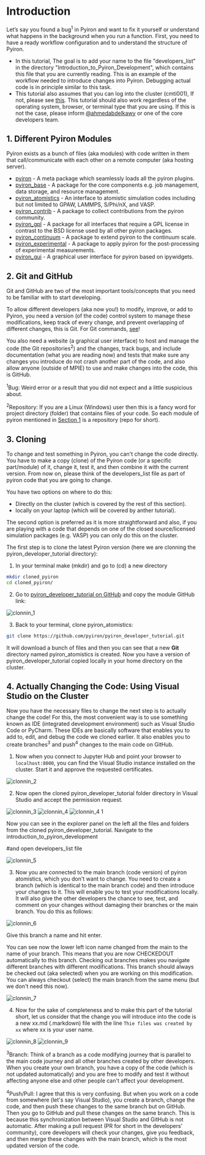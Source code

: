 # Introduction
Let’s say you found a bug<sup>1</sup> in Pyiron and want to fix it yourself or understand what happens in the background when you run a function. First, you need to have a ready workflow configuration and to understand the structure of Pyiron.

- In this tutorial, The goal is to add your name to the file "developers_list" in the directory "Introduction_to_Pyiron_Development", which contains this file that you are currently reading. This is an example of the workflow needed to introduce changes into Pyiron. Debugging actual code is in principle similar to this task.
- This tutorial also assumes that you can log into the cluster (cmti001), If not, please see [this](https://gitlab.mpcdf.mpg.de/eisenforschung/cm/documentation/-/blob/master/Cluster.md). This tutorial should also work regardless of the operating system, browser, or terminal type that you are using. If this is not the case, please inform [@ahmedabdelkawy](https://github.com/ahmedabdelkawy) or one of the core developers team.

## 1. Different Pyiron Modules <a id='1.1'></a>

Pyiron exists as a bunch of files (aka modules) with code written in them that call/communicate with each other on a remote computer (aka hosting server).

* [pyiron](https://github.com/pyiron/pyiron) - A meta package which seamlessly loads all the pyiron plugins. 
* [pyiron_base](https://github.com/pyiron/pyiron_base) - A package for the core components e.g. job management, data storage, and resource management. 
* [pyiron_atomistics](https://github.com/pyiron/pyiron_atomistics) - An interface to atomistic simulation codes including but not limited to GPAW, LAMMPS, S/Phi/nX, and VASP. 
* [pyiron_contrib](https://github.com/pyiron/pyiron_contrib) - A package to collect contributions from the pyiron community.
* [pyiron_gpl](https://github.com/pyiron/pyiron_gpl) - A package for all interfaces that require a GPL license in contrast to the BSD license used by all other pyiron packages. 
* [pyiron_continuum](https://github.com/pyiron/pyiron_continuum) - A package to extend pyiron to the continuum scale. 
* [pyiron_experimental](https://github.com/pyiron/pyiron_experimental) - A package to apply pyiron for the post-processing of experimental measurements. 
* [pyiron_gui](https://github.com/pyiron/pyiron_gui) - A graphical user interface for pyiron based on ipywidgets. 

## 2. Git and GitHub
Git and GitHub are two of the most important tools/concepts that you need to be familiar with to start developing.

To allow different developers (aka now you!) to modify, improve, or add to Pyiron, you need a version (of the code) control system to manage these modifications, keep track of every change, and prevent overlapping of different changes, this is Git. For Git commands, [see](https://gitlab.mpcdf.mpg.de/eisenforschung/cm/documentation/-/blob/master/Git.md)!

You also need a website (a graphical user interface) to host and manage the code (the Git repositories<sup>2</sup>) and the changes, track bugs, and include documentation (what you are reading now) and tests that make sure any changes you introduce do not crash another part of the code, and also allow anyone (outside of MPIE) to use and make changes into the code, this is GitHub. 

<sup>1</sup>Bug: Weird error or a result that you did not expect and a little suspicious about.

<sup>2</sup>Repository: If you are a Linux (Windows) user then this is a fancy word for project directory (folder) that contains files of your code. So each module of pyiron mentioned in [Section 1](#1.1)    is a repository (repo for short). 

## 3. Cloning 

To change and test something in Pyiron, you can't change the code directly. You have to make a copy (clone) of the Pyiron code (or a specific part/module) of it, change it, test it, and then combine it with the current version. From now on, please think of the developers_list file as part of pyiron code that you are going to change.  

You have two options on where to do this: 
* Directly on the cluster (which is covered by the rest of this section). 
* locally on your laptop (which will be covered by anther tutorial).

The second option is preferred as it is more straightforward and also, if you are playing with a code that depends on one of the closed source/licensed simulation packages (e.g. VASP) you can only do this on the cluster.

The first step is to clone the latest Pyiron version (here we are clonning the pyiron_developer_tutorial directory):
1. In your terminal make (mkdir) and go to (cd) a new directory
```bash
mkdir cloned_pyiron
cd cloned_pyiron/
```
2. Go to [pyiron_developer_tutorial on GitHub](https://github.com/pyiron/pyiron_developer_tutorial) and copy the module GitHub link:

![clonnin_1](https://github.com/pyiron/pyiron_developer_tutorial/assets/62240737/5ff90f53-e643-4aeb-88a6-96b703fe97e5)

3. Back to your terminal, clone pyiron_atomistics:
```bash
git clone https://github.com/pyiron/pyiron_developer_tutorial.git
```
It will download a bunch of files and then you can see that a new **Git** directory named pyiron_atomistics is created. Now you have a version of pyiron_developer_tutorial copied locally in your home directory on the cluster.


## 4. Actually Changing the Code: Using Visual Studio on the Cluster
Now you have the necessary files to change the next step is to actually change the code!
For this, the most convenient way is to use something known as IDE (integrated development environment) such as Visual Studio Code or PyCharm. These IDEs are basically software that enables you to add to, edit, and debug the code we cloned earlier. It also enables you to create branches<sup>3</sup> and push<sup>4</sup> changes to the main code on GitHub.

1. Now when you connect to Jupyter Hub and point your browser to ```localhost:8000```, you can find the Visual Studio instance installed on the cluster. Start it and approve the requested certificates.

![clonnin_2](https://github.com/pyiron/pyiron_developer_tutorial/assets/62240737/9b1b174d-d752-421d-b20f-d85f1d79d9a0)

2. Now open the cloned pyiron_developer_tutorial folder directory in Visual Studio and accept the permission request.


![clonnin_3](https://github.com/pyiron/pyiron_developer_tutorial/assets/62240737/aab3b36c-76ab-4214-9a16-82c0b2ac2648)
![clonnin_4](https://github.com/pyiron/pyiron_developer_tutorial/assets/62240737/cd562349-9ecd-485e-aa9b-fd7dd67acadc)
![clonnin_4 1](https://github.com/pyiron/pyiron_developer_tutorial/assets/62240737/1d72f53c-d1a9-4978-ad5d-65282e58f7f8)


Now you can see in the explorer panel on the left all the files and folders from the cloned pyiron_developer_tutorial. Navigate to the introduction_to_pyiron_development 




#and open developers_list file



![clonnin_5](https://github.com/pyiron/pyiron_developer_tutorial/assets/62240737/8859a0d7-e9f1-40ec-bce6-5ed114826c0d)

3. Now you are connected to the main branch (code version) of pyiron atomistics, which you don't want to change. You need to create a branch (which is identical to the main branch code) and then introduce your changes to it. This will enable you to test your modifications locally. It will also give the other developers the chance to see, test, and comment on your changes without damaging their branches or the main branch. You do this as follows:

![clonnin_6](https://github.com/pyiron/pyiron_developer_tutorial/assets/62240737/5a64f6a1-59db-47d6-92af-086b825e7f12)

Give this branch a name and hit enter. 

You can see now the lower left icon name changed from the main to the name of your branch. This means that you are now CHECKEDOUT automatically to this branch. Checking out branches makes you navigate different branches with different modifications. This branch should always be checked out (aka selected) when you are working on this modification. You can always checkout (select) the main branch from the same menu (but we don't need this now).

![clonnin_7](https://github.com/pyiron/pyiron_developer_tutorial/assets/62240737/099a5c50-a734-4448-a80e-ff1ca88a8d0f)

4. Now for the sake of completeness and to make this part of the tutorial short, let us consider that the change you will introduce into the code is a new xx.md (.markdown) file with the line ```Thie files was created by xx``` where xx is your user name.

![clonnin_8](https://github.com/pyiron/pyiron_developer_tutorial/assets/62240737/0815c44a-ec85-42d8-9995-70ba0987abcd)
![clonnin_9](https://github.com/pyiron/pyiron_developer_tutorial/assets/62240737/87894d5f-7262-4388-a5d4-860dafceea04)

<sup>3</sup>Branch: Think of a branch as a code modifying journey that is parallel to the main code journey and all other branches created by other developers. When you create your own branch, you have a copy of the code (which is not updated automatically) and you are free to modify and test it without affecting anyone else and other people can't affect your development.

<sup>4</sup>Push/Pull: I agree that this is very confusing. But when you work on a code from somewhere (let's say Visual Studio), you create a branch, change the code, and then push these changes to the same branch but on GitHub. Then you go to GitHub and pull these changes on the same branch. This is because this synchronization between Visual Studio and GitHub is not automatic. After making a pull request (PR for short in the developers' community), core developers will check your changes, give you feedback, and then merge these changes with the main branch, which is the most updated version of the code. 
